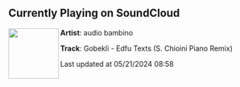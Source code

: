 ## Currently Playing on SoundCloud

[<img align="left" width="100" src="https://i1.sndcdn.com/artworks-ZizfrPqZI6Mz35SW-rhq5aA-t500x500.jpg">](https://soundcloud.com/audiobambino/gobekli-edfu-texts-s-chioini?in=audiobambino/sets/audiobambino)

**Artist**: audio bambino 

**Track**: Gobekli - Edfu Texts (S. Chioini Piano Remix)

Last updated at 05/21/2024 08:58
